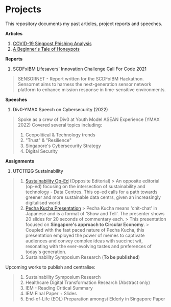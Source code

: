 # Projects
This repository documents my past articles, project reports and speeches.

**Articles**
1. [COVID-19 Singpost Phishing Analysis](https://www.linkedin.com/pulse/covid-19-singpost-phishing-analysis-hugo-chia/)
2. [A Beginner's Tale of Honeypots](https://www.div0.sg/post/beginners-tale-honeypots)

**Reports**
1. SCDFxIBM Lifesavers' Innovation Challenge Call For Code 2021
> SENSORNET - Report written for the SCDFxIBM Hackathon.
> Sensornet aims to harness the next-generation sensor network platform to enhance mission response in time-sensitive environments.

**Speeches**
1. Div0-YMAX Speech on Cybersecurity (2022)
> Spoke as a crew of Div0 at Youth Model ASEAN Experience (YMAX 2022)
> Covered several topics including:
> 1. Geopolitical & Technology trends
> 2. "Trust" & "Resilience"
> 3. Singapore's Cybersecurity Strategy
> 4. Digital Security

**Assignments**
1. UTC1112G Sustainability
> 1. [Sustainability Op-Ed](https://github.com/Hugo-Chia/Projects/blob/main/UTC1112G%20Sustainability/Sustainability%20Op-Ed.pdf) (Opposite Editorial)
    > An opposite editorial (op-ed) focusing on the intersection of sustainability and technology - Data Centres. This op-ed calls for a path towards greener and more sustainable data centrs, given an increasingly digitalised world.
> 2. [Pecha Kucha Presentation](https://github.com/Hugo-Chia/Projects/tree/main/UTC1112G%20Sustainability/Pecha%20Kucha%20Presentation)
    > Pecha Kucha means 'chit-chat' in Japanese and is a format of 'Show and Tell'. The presenter shows 20 slides for 20 seconds of commentary each.
    > This presentation focused on **Singapore's approach to Circular Economy**.
    > Coupled with the fast paced nature of Pecha Kucha, this presentation employed the power of memes to captivate audiences and convey complex ideas with succinct wit, resonating with the ever-evolving tastes and preferences of today's generation.
> 3. Sustainability Symposium Research (**To be published**)


Upcoming works to publish and centralise:
> 1. Sustainability Symposium Research
> 2. Healthcare Digital Transformation Research (Abstract only)
> 3. IEM - Reading Critical Summary
> 4. IEM Final Paper + Slides
> 5. End-of-Life (EOL) Preparation amongst Elderly in Singapore Paper